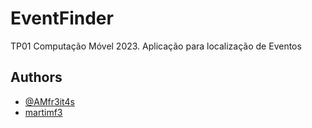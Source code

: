# EventFinder
TP01 Computação Móvel 2023. Aplicação para localização de Eventos

## Authors

- [@AMfr3it4s](https://github.com/AMfr3it4s)
- [martimf3](https://github.com/martimf3)
